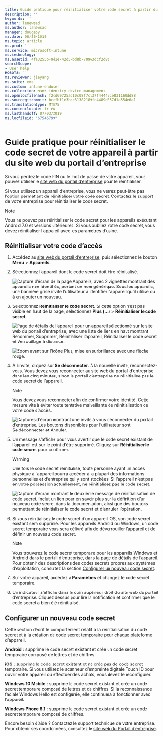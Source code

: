 ```yaml
---
title: Guide pratique pour réinitialiser votre code secret à partir du site web du Portail d’entreprise | Microsoft Docs
description: ''
keywords: ''
author: lenewsad
ms.author: lanewsad
manager: dougeby
ms.date: 08/28/2018
ms.topic: article
ms.prod: ''
ms.service: microsoft-intune
ms.technology: ''
ms.assetid: 4fa3255b-9d1e-42d5-bd8b-70963dcf2d86
searchScope:
- User help
ROBOTS: ''
ms.reviewer: jieyang
ms.suite: ems
ms.custom: intune-enduser
ms.collection: M365-identity-device-management
ms.openlocfilehash: f2cd69725ad10c08f7c137f4444cce831160dd88
ms.sourcegitcommit: bccfbf1e3bdc31382189fc4489d337d1a554e6a1
ms.translationtype: MTE75
ms.contentlocale: fr-FR
ms.lasthandoff: 07/03/2019
ms.locfileid: "67546799"
---
```

# <a name="how-to-reset-your-device-passcode-from-the-company-portal-website"></a>Guide pratique pour réinitialiser le code secret de votre appareil à partir du site web du portail d’entreprise

Si vous perdez le code PIN ou le mot de passe de votre appareil, vous pouvez utiliser le [site web du portail d’entreprise](https://portal.manage.microsoft.com) pour le réinitialiser.  

Si vous utilisez un appareil d’entreprise, vous ne verrez peut-être pas l’option permettant de réinitialiser votre code secret. Contactez le support de votre entreprise pour réinitialiser le code secret.

   > [!NOTE]
   > Vous ne pouvez pas réinitialiser le code secret pour les appareils exécutant Android 7.0 et versions ultérieures. Si vous oubliez votre code secret, vous devez réinitialiser l’appareil avec les paramètres d’usine. 

## <a name="reset-your-passcode"></a>Réinitialiser votre code d’accès

1. Accédez au [site web du portail d’entreprise](https://portal.manage.microsoft.com), puis sélectionnez le bouton __Menu__ > __Appareils__.  

2. Sélectionnez l’appareil dont le code secret doit être réinitialisé.  

    ![Capture d’écran de la page Appareils, avec 2 vignettes montrant des appareils non identifiés, portant un nom générique. Sous les appareils, une bannière grise invite l’utilisateur à identifier l’appareil qu’il utilise ou à en ajouter un nouveau.](./media/rename-reset-device-step2-1808.png) 

3. Sélectionnez **Réinitialiser le code secret**. Si cette option n’est pas visible en haut de la page, sélectionnez **Plus (...)**  > **Réinitialiser le code secret**.   

   ![Page de détails de l’appareil pour un appareil sélectionné sur le site web du portail d’entreprise, avec une liste de liens en haut montrant Renommer, Supprimer, Réinitialiser l’appareil, Réinitialiser le code secret et Verrouillage à distance. ](./media/rename-reset-device-1808.png)   

    ![Zoom avant sur l’icône Plus, mise en surbrillance avec une flèche rouge.](./media/rename-reset-device-step3-more-1808.png)  

4. À l’invite, cliquez sur **Se déconnecter**. À la nouvelle invite, reconnectez-vous. Vous devez vous reconnecter au site web du portail d’entreprise dans les cinq minutes, sinon le portail d’entreprise ne réinitialise pas le code secret de l’appareil.  

   > [!NOTE]
   > Vous devez vous reconnecter afin de confirmer votre identité. Cette mesure vite à éviter toute tentative malveillante de réinitialisation de votre code d’accès.

   ![Captures d’écran montrant une invite à vous déconnecter du portail d’entreprise. Les boutons disponibles pour l’utilisateur sont Se déconnecter et Annuler.](./media/iwp-reset-passcode-popup-1808.png)

5. Un message s’affiche pour vous avertir que le code secret existant de l’appareil est sur le point d’être supprimé. Cliquez sur **Réinitialiser le code secret** pour confirmer.  
    > [!WARNING]
    > Une fois le code secret réinitialisé, toute personne ayant un accès physique à l’appareil pourra accéder à la plupart des informations personnelles et d’entreprise qui y sont stockées. Si l’appareil n’est pas en votre possession actuellement, ne réinitialisez pas le code secret.  

   ![Capture d’écran montrant le deuxième message de réinitialisation de code secret. Inclut un lien pour en savoir plus sur la définition d’un nouveau code secret dans la documentation, ainsi que des boutons permettant de réinitialiser le code secret et d’annuler l’opération.](./media/iwp-reset-passcode-popup2-1808.png) 

6. Si vous réinitialisez le code secret d’un appareil iOS, son code secret existant sera supprimé. Pour les appareils Android ou Windows, un code secret temporaire vous sera délivré afin de déverrouiller l’appareil et de définir un nouveau code secret. 

   > [!NOTE]
   > Vous trouverez le code secret temporaire pour les appareils Windows et Android dans le portail d’entreprise, dans la page de détails de l’appareil. Pour obtenir des descriptions des codes secrets propres aux systèmes d’exploitation, consultez la section [Configurer un nouveau code secret](reset-your-passcode-cpwebsite.md#set-up-a-new-passcode).  
   
7. Sur votre appareil, accédez à **Paramètres** et changez le code secret temporaire. 

8. Un indicateur s’affiche dans le coin supérieur droit du site web du portail d’entreprise. Cliquez dessus pour lire la notification et confirmer que le code secret a bien été réinitialisé.  

## <a name="set-up-a-new-passcode"></a>Configurer un nouveau code secret  

Cette section décrit le comportement relatif à la réinitialisation du code secret et à la création de code secret temporaire pour chaque plateforme d’appareil.  

**Android** : supprime le code secret existant et crée un code secret temporaire composé de lettres et de chiffres.

**iOS** : supprime le code secret existant et ne crée pas de code secret temporaire. Si vous utilisez le scanneur d’empreinte digitale Touch ID pour ouvrir votre appareil ou effectuer des achats, vous devez le reconfigurer.  

**Windows 10 Mobile** : supprime le code secret existant et crée un code secret temporaire composé de lettres et de chiffres. Si la reconnaissance faciale Windows Hello est configurée, elle continuera à fonctionner avec l’appareil.

**Windows Phone 8.1** : supprime le code secret existant et crée un code secret temporaire composé de chiffres.  

Encore besoin d’aide ? Contactez le support technique de votre entreprise. Pour obtenir ses coordonnées, consultez le [site web du Portail d’entreprise](https://go.microsoft.com/fwlink/?linkid=2010980).  
